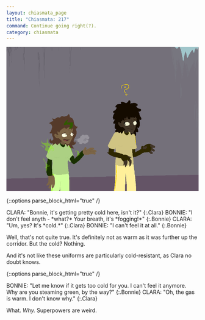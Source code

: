 ```yaml
---
layout: chiasmata_page
title: "Chiasmata: 217"
command: Continue going right(?).
category: chiasmata
---
```


![217](/chiasmata/images/narrative/217.png)

{::options parse_block_html="true" /}
<div class="dialogue">
CLARA: "Bonnie, it's getting pretty cold here, isn't it?" 
{:.Clara}
BONNIE: "I don't feel anyth - *what?* Your breath, it's *fogging!*" 
{:.Bonnie}
CLARA: "Um, yes? It's *cold.*" 
{:.Clara}
BONNIE: "I can't feel it at all." 
{:.Bonnie}
</div>

Well, that's not quite true. It's definitely not as warm as it was further up the corridor. But the cold? Nothing.

And it's not like these uniforms are particularly cold-resistant, as Clara no doubt knows.

{::options parse_block_html="true" /}
<div class="dialogue">
BONNIE: "Let me know if it gets too cold for you. I can't feel it anymore. Why are you steaming green, by the way?" 
{:.Bonnie}
CLARA: "Oh, the gas is warm. I don't know why." 
{:.Clara}
</div>

What.
*Why.*
Superpowers are weird.